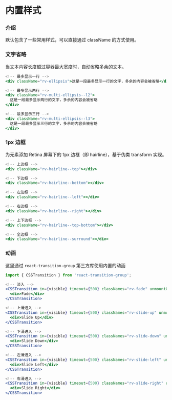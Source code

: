 # 内置样式

### 介绍

默认包含了一些常用样式，可以直接通过 className 的方式使用。

### 文字省略

当文本内容长度超过容器最大宽度时，自动省略多余的文本。

```jsx
<!-- 最多显示一行 -->
<div className="rv-ellipsis">这是一段最多显示一行的文字，多余的内容会被省略</div>

<!-- 最多显示两行 -->
<div className="rv-multi-ellipsis--l2">
  这是一段最多显示两行的文字，多余的内容会被省略
</div>

<!-- 最多显示三行 -->
<div className="rv-multi-ellipsis--l3">
  这是一段最多显示三行的文字，多余的内容会被省略
</div>
```

### 1px 边框

为元素添加 Retina 屏幕下的 1px 边框（即 hairline），基于伪类 transform 实现。

```jsx
<!-- 上边框 -->
<div className="rv-hairline--top"></div>

<!-- 下边框 -->
<div className="rv-hairline--bottom"></div>

<!-- 左边框 -->
<div className="rv-hairline--left"></div>

<!-- 右边框 -->
<div className="rv-hairline--right"></div>

<!-- 上下边框 -->
<div className="rv-hairline--top-bottom"></div>

<!-- 全边框 -->
<div className="rv-hairline--surround"></div>
```

### 动画

这里通过 `react-transition-group` 第三方库使用内置的动画

```js
import { CSSTransition } from 'react-transition-group';
```


```jsx
<!-- 淡入 -->
<CSSTransition in={visible} timeout={500} classNames="rv-fade" unmountOnExit>
  <div>Fade</div>
</CSSTransition>

<!-- 上滑进入 -->
<CSSTransition in={visible} timeout={500} classNames="rv-slide-up" unmountOnExit>
  <div>Slide Up</div>
</CSSTransition>

<!-- 下滑进入 -->
<CSSTransition in={visible} timeout={500} classNames="rv-slide-down" unmountOnExit>
  <div>Slide Down</div>
</CSSTransition>

<!-- 左滑进入 -->
<CSSTransition in={visible} timeout={500} classNames="rv-slide-left" unmountOnExit>
  <div>Slide Left</div>
</CSSTransition>

<!-- 右滑进入 -->
<CSSTransition in={visible} timeout={500} classNames="rv-slide-right" unmountOnExit>
  <div>Slide Right</div>
</CSSTransition>
```

